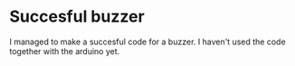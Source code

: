# Succesful buzzer

I managed to make a succesful code for a buzzer. I haven't used the code together with the arduino yet.